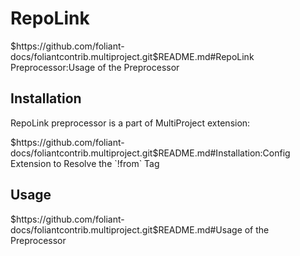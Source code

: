 # RepoLink

<include nohead="true">
    $https://github.com/foliant-docs/foliantcontrib.multiproject.git$README.md#RepoLink Preprocessor:Usage of the Preprocessor
</include>

## Installation

RepoLink preprocessor is a part of MultiProject extension:

<include nohead="true">
    $https://github.com/foliant-docs/foliantcontrib.multiproject.git$README.md#Installation:Config Extension to Resolve the `!from` Tag
</include>

## Usage

<include nohead="true">
    $https://github.com/foliant-docs/foliantcontrib.multiproject.git$README.md#Usage of the Preprocessor
</include>
